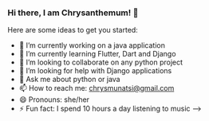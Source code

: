 ### Hi there, I am Chrysanthemum! 👋

Here are some ideas to get you started:

- 🔭 I’m currently working on a java application
- 🌱 I’m currently learning Flutter, Dart and Django
- 👯 I’m looking to collaborate on any python project
- 🤔 I’m looking for help with Django applications
- 💬 Ask me about python or java
- 📫 How to reach me: chrysmunatsi@gmail.com
- 😄 Pronouns: she/her
- ⚡ Fun fact: I spend 10 hours a day listening to music
-->
